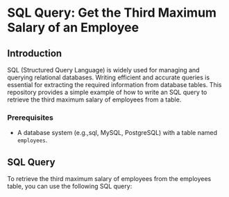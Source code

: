# SQL Query: Get the Third Maximum Salary of an Employee

## Introduction

SQL (Structured Query Language) is widely used for managing and querying relational databases. Writing efficient and accurate queries is essential for extracting the required information from database tables. This repository provides a simple example of how to write an SQL query to retrieve the third maximum salary of employees from a table.

### Prerequisites

- A database system (e.g.,sql, MySQL, PostgreSQL) with a table named `employees`.

## SQL Query
To retrieve the third maximum salary of employees from the employees table, you can use the following SQL query:  
